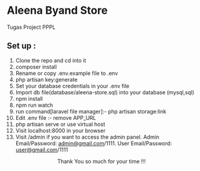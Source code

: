 # Aleena Byand Store
Tugas Project PPPL



## Set up :

1. Clone the repo and cd into it
2. composer install
3. Rename or copy .env.example file to .env
4. php artisan key:generate
5. Set your database credentials in your .env file
6. Import db file(database/aleena-store.sql) into your database (mysql,sql)
7. npm install
8. npm run watch
9. run command[laravel file manager]:-  php artisan storage:link
10. Edit .env file :- remove APP_URL
11. php artisan serve or use virtual host
12. Visit localhost:8000 in your browser
13. Visit /admin if you want to access the admin panel. Admin Email/Password: admin@gmail.com/1111. User Email/Password: user@gmail.com/1111

<p style="text-align:center">Thank You so much for your time !!!</p>

